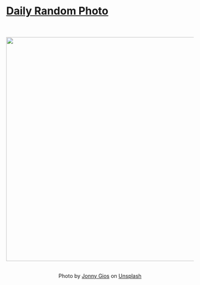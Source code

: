 # [Daily Random Photo](https://www.dailyrandomphoto.com/)

<div align="center">
  <br>
  <br>
  <a href="https://www.dailyrandomphoto.com/p/2023/2023-11-11/"><img src="https://images.unsplash.com/photo-1696418800033-07294b6045f6?crop=entropy&cs=tinysrgb&fit=max&fm=jpg&ixid=M3w3NzUwOHwwfDF8cmFuZG9tfHx8fHx8fHx8MTY5OTY2MjUxNnw&ixlib=rb-4.0.3&q=80&w=1080" width="600px"></a>
  <br>
  <br>
  <p class="has-text-grey">Photo by <a href="https://unsplash.com/@supergios?utm_source=Daily%20Random%20Photo&amp;utm_medium=referral" target="_blank" rel="noopener noreferrer">Jonny Gios</a> on <a href="https://unsplash.com/photos/a-large-body-of-water-surrounded-by-snow-covered-mountains-s2FUqkITIyA?utm_source=Daily%20Random%20Photo&amp;utm_medium=referral" target="_blank" rel="noopener noreferrer">Unsplash</a></p>
</div>
